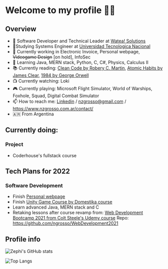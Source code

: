 # Welcome to my profile 👨‍💻

## Overview

- 🏢 Software Developer and Technical Leader at [Watea! Solutions](https://www.wateasolutions.com/)
- 📓Studying Systems Engineer at [Universidad Tecnologica Nacional](https://www.frba.utn.edu.ar/)
- 🔭 Currently working in Electronic Invoice, Personal webpage, ~~Videogame Design~~ [on hold], InfoSec 
- 🌱 Learning Java, MERN stack, Python, C, C#, Physics, Calculus II
- 📚 Currently reading: [Clean Code by Robery C. Martin](https://www.goodreads.com/book/show/3735293-clean-code), [Atomic Habits by James Clear](https://www.goodreads.com/book/show/40121378-atomic-habits), [1984 by George Orwell](https://www.goodreads.com/book/show/40961427-1984)
- 📺 Currently watching: Loki
- 🎮 Currently playing: Microsoft Flight Simulator, World of Warships, Foxhole, Squad, Digital Combat Simulator
- 📫 How to reach me: [Linkedin](https://www.linkedin.com/in/nicolas-grosso/) / nzgrosso@gmail.com / https://www.nzgrosso.com.ar/contact/
- 🇦🇷 From Argentina

## Currently doing:
### Project

- Coderhouse's fullstack course
 
 ## Tech Plans for 2022
 ### Software Development
 - Finish [Personal webpage](https://nzgrosso.com.ar/)
 - Finish [Unity Game Course by Domestika course](https://github.com/ngrosso/UnityProject)
 - Learn advanced Java, MERN stack and C
 - Retaking lessons after course revamp from: [Web Development Bootcamp 2021 from Colt Steele's Udemy course](https://www.udemy.com/course/the-web-developer-bootcamp/)
 Repo: https://github.com/ngrosso/WebDevelopment2021

## Profile info
![Zephi's GitHub stats](https://github-readme-stats.vercel.app/api?username=ngrosso&count_private=true&theme=dracula)

![Top Langs](https://github-readme-stats.vercel.app/api/top-langs/?username=ngrosso&layout=compact)


